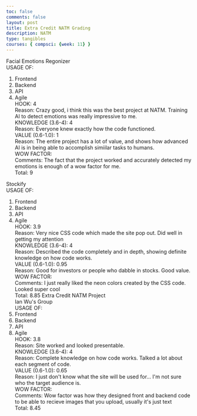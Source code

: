 ```yaml
---
toc: false
comments: false
layout: post
title: Extra Credit NATM Grading
description: NATM
type: tangibles
courses: { compsci: {week: 11} }
---
```


Facial Emotions Regonizer <br>
USAGE OF: <br>
1. Frontend <br>
2. Backend <br>
3. API <br>
4. Agile <br>
HOOK: 4 <br >
Reason: Crazy good, i think this was the best project at NATM. Training AI to detect emotions was really impressive to me. <br>
KNOWLEDGE (3.6-4): 4 <br>
Reason: Everyone knew exactly how the code functioned. <br>
VALUE (0.6-1.0): 1 <br>
Reason: The entire project has a lot of value, and shows how advanced AI is in being able to accomplish simiilar tasks to humans. <br>
WOW FACTOR: <br>
Comments: The fact that the project worked and accurately detected my emotions is enough of a wow factor for me. <br>
Total: 9 <br> 

Stockify <br>
USAGE OF: <br>
1. Frontend <br >
2. Backend <br>
3. API <br>
4. Agile <br>
HOOK: 3.9<br>
Reason: Very nice CSS code which made the site pop out. Did well in getting my attention  <br>
KNOWLEDGE (3.6-4): 4 <br>
Reason: Described the code completely and in depth, showing definite knowledge on how code works. <br>
VALUE (0.6-1.0): 0.95 <br>
Reason: Good for investors or people who dabble in stocks. Good value. <br>
WOW FACTOR: <br>
Comments: I just really liked the neon colors created by the CSS code. Looked super cool <br>
Total: 8.85 
Extra Credit NATM Project <br>
Ian Wu's Group <br>
USAGE OF: <br>
1. Frontend <br>
2. Backend <br>
3. API <br>
4. Agile <br>
HOOK: 3.8 <br>
Reason: Site worked and looked presentable. <br>
KNOWLEDGE (3.6-4): 4 <br>
Reason: Complete knowledge on how code works. Talked a lot about each segment of code.<br>
VALUE (0.6-1.0): 0.65 <br>
Reason: I just don't know what the site will be used for... I'm not sure who the target audience is. <br>
WOW FACTOR: <br>
Comments: Wow factor was how they designed front and backend code to be able to recieve images that you upload, usually it's just text <br>
Total: 8.45 